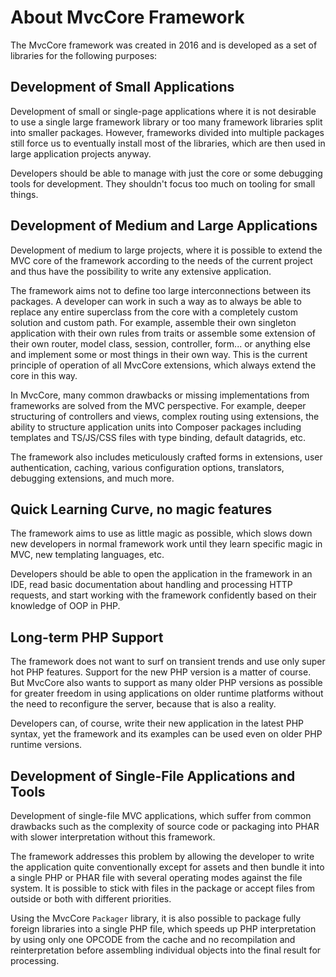 # About MvcCore Framework

The MvcCore framework was created in 2016 and is developed as a set of libraries 
for the following purposes:

## Development of Small Applications
Development of small or single-page applications where it is not desirable 
to use a single large framework library or too many framework libraries split 
into smaller packages. However, frameworks divided into multiple packages still 
force us to eventually install most of the libraries, which are then used 
in large application projects anyway.

Developers should be able to manage with just the core or some debugging tools 
for development. They shouldn't focus too much on tooling for small things.

## Development of Medium and Large Applications
Development of medium to large projects, where it is possible to extend the MVC 
core of the framework according to the needs of the current project and thus have 
the possibility to write any extensive application.

The framework aims not to define too large interconnections between its packages. 
A developer can work in such a way as to always be able to replace any entire 
superclass from the core with a completely custom solution and custom path. 
For example, assemble their own singleton application with their own rules from 
traits or assemble some extension of their own router, model class, session, 
controller, form... or anything else and implement some or most things in their 
own way. This is the current principle of operation of all MvcCore extensions, 
which always extend the core in this way.

In MvcCore, many common drawbacks or missing implementations from frameworks 
are solved from the MVC perspective. For example, deeper structuring of controllers 
and views, complex routing using extensions, the ability to structure application 
units into Composer packages including templates and TS/JS/CSS files with type 
binding, default datagrids, etc.

The framework also includes meticulously crafted forms in extensions, user 
authentication, caching, various configuration options, translators, debugging 
extensions, and much more.

## Quick Learning Curve, no magic features
The framework aims to use as little magic as possible, which slows down new 
developers in normal framework work until they learn specific magic in MVC, 
new templating languages, etc.

Developers should be able to open the application in the framework in an IDE, 
read basic documentation about handling and processing HTTP requests, and start 
working with the framework confidently based on their knowledge of OOP in PHP.

## Long-term PHP Support
The framework does not want to surf on transient trends and use only super 
hot PHP features. Support for the new PHP version is a matter of course. 
But MvcCore also wants to support as many older PHP versions as possible 
for greater freedom in using applications on older runtime platforms without 
the need to reconfigure the server, because that is also a reality.

Developers can, of course, write their new application in the latest PHP syntax, 
yet the framework and its examples can be used even on older PHP runtime versions.

## Development of Single-File Applications and Tools
Development of single-file MVC applications, which suffer from common drawbacks 
such as the complexity of source code or packaging into PHAR with slower 
interpretation without this framework.

The framework addresses this problem by allowing the developer to write the application 
quite conventionally except for assets and then bundle it into a single PHP or PHAR 
file with several operating modes against the file system. It is possible to stick 
with files in the package or accept files from outside or both with different priorities.

Using the MvcCore `Packager` library, it is also possible to package fully foreign 
libraries into a single PHP file, which speeds up PHP interpretation by using only 
one OPCODE from the cache and no recompilation and reinterpretation before assembling 
individual objects into the final result for processing.
